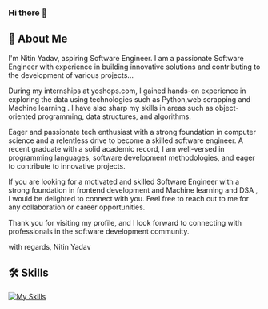 ### Hi there 👋

## 🚀 About Me
I'm Nitin Yadav, aspiring Software Engineer. I am a passionate Software Engineer with experience in building innovative solutions and contributing to the development of various projects...

During my internships at yoshops.com, I gained hands-on experience in exploring the data using technologies such as Python,web scrapping and Machine learning . I have also sharp my skills in areas such as object-oriented programming, data structures, and algorithms.

Eager and passionate tech enthusiast with a strong foundation in computer science
and a relentless drive to become a skilled software engineer. A recent graduate with
a solid academic record, I am well-versed in programming languages, software
development methodologies, and eager to contribute to innovative projects.

If you are looking for a motivated and skilled Software Engineer with a strong foundation in frontend development and Machine learning and DSA , I would be delighted to connect with you. Feel free to reach out to me for any collaboration or career opportunities.

Thank you for visiting my profile, and I look forward to connecting with professionals in the software development community.

with regards, Nitin Yadav 



## 🛠 Skills 
[![My Skills](https://skillicons.dev/icons?i=js,cpp,nodejs,react,replit,java,springboot,hibernate)](https://skillicons.dev)


